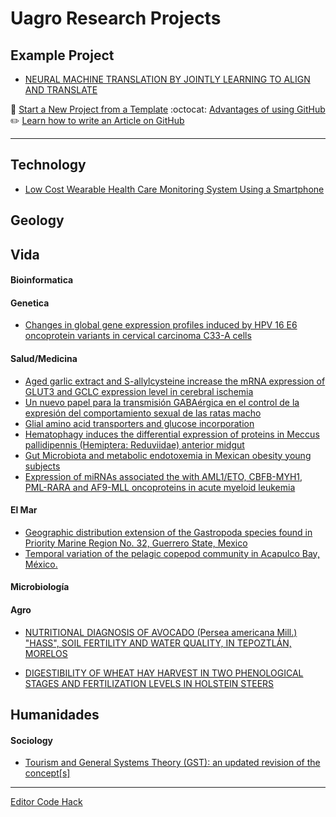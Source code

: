 # Uagro Research Projects


## Example Project
* [NEURAL MACHINE TRANSLATION BY JOINTLY LEARNING TO ALIGN AND TRANSLATE](https://github.com/TravisA9/Plantilla) 


:memo: [Start a New Project from a Template](https://github.com/EngTranslate/Plantilla)   :octocat: [Advantages of using GitHub](https://github.com/EngTranslate/Proyectos/blob/master/docs/why.md)   :pencil2: [Learn how to write an Article on GitHub](https://github.com/EngTranslate/Proyectos/blob/master/docs/guid.md)

---

## Technology

* [Low Cost Wearable Health Care Monitoring System Using a Smartphone](https://github.com/EngTranslate/Proyectos/blob/master/docs/deadlink.md)

## Geology

## Vida

#### Bioinformatica

#### Genetica

* [Changes in global gene expression profiles induced by HPV 16 E6 oncoprotein variants in cervical carcinoma C33-A cells](https://github.com/EngTranslate/Proyectos/blob/master/docs/deadlink.md)

#### Salud/Medicina

* [Aged garlic extract and S-allylcysteine increase the mRNA expression of GLUT3 and GCLC expression level in cerebral ischemia](https://github.com/EngTranslate/Proyectos/blob/master/docs/deadlink.md)
* [Un nuevo papel para la transmisión GABAérgica en el control de la expresión del comportamiento sexual de las ratas macho](https://github.com/EngTranslate/Proyectos/blob/master/docs/deadlink.md)
* [Glial amino acid transporters and glucose incorporation](https://github.com/EngTranslate/Proyectos/blob/master/docs/deadlink.md)
* [Hematophagy induces the differential expression of proteins in Meccus pallidipennis \(Hemiptera: Reduviidae\) anterior midgut](https://github.com/EngTranslate/Proyectos/blob/master/docs/deadlink.md)
* [Gut Microbiota and metabolic endotoxemia in Mexican obesity young subjects](https://github.com/EngTranslate/Proyectos/blob/master/docs/deadlink.md)
* [Expression of miRNAs associated the with AML1/ETO, CBFB-MYH1, PML-RARA and AF9-MLL oncoproteins in acute myeloid leukemia](https://github.com/EngTranslate/Proyectos/blob/master/docs/deadlink.md)

#### El Mar

* [Geographic distribution extension of the Gastropoda species found in Priority Marine Region No. 32, Guerrero State, Mexico](https://github.com/EngTranslate/Proyectos/blob/master/docs/deadlink.md)
* [Temporal variation of the pelagic copepod community in Acapulco Bay, México.](https://github.com/EngTranslate/Proyectos/blob/master/docs/deadlink.md)

#### Microbiología

#### Agro

* [NUTRITIONAL DIAGNOSIS OF AVOCADO \(Persea americana Mill.\) "HASS", SOIL FERTILITY AND WATER QUALITY, IN TEPOZTLÁN, MORELOS](https://github.com/EngTranslate/Proyectos/blob/master/docs/deadlink.md)

* [DIGESTIBILITY OF WHEAT HAY HARVEST IN TWO PHENOLOGICAL STAGES AND FERTILIZATION LEVELS IN HOLSTEIN STEERS](https://github.com/EngTranslate/Proyectos/blob/master/docs/deadlink.md)

## Humanidades

#### Sociology

* [Tourism and General Systems Theory \(GST\): an updated revision of the concept\[s\]](https://github.com/EngTranslate/Proyectos/blob/master/docs/deadlink.md)

---

[Editor Code Hack](https://github.com/EngTranslate/Proyectos/tree/master/Hck)

